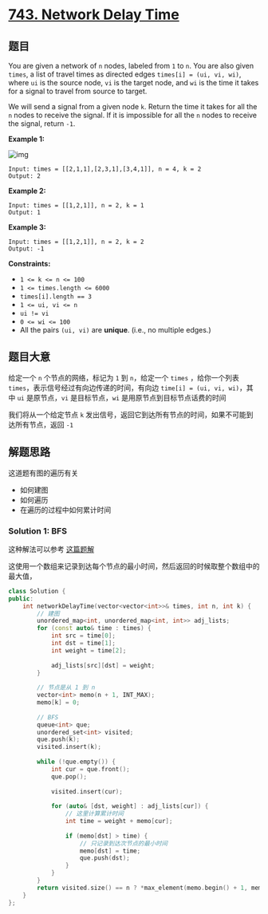 # [743. Network Delay Time](https://leetcode-cn.com/problems/network-delay-time/)

## 题目

You are given a network of `n` nodes, labeled from `1` to `n`. You are also given `times`, a list of travel times as directed edges `times[i] = (ui, vi, wi)`, where `ui` is the source node, `vi` is the target node, and `wi` is the time it takes for a signal to travel from source to target.

We will send a signal from a given node `k`. Return the time it takes for all the `n` nodes to receive the signal. If it is impossible for all the `n` nodes to receive the signal, return `-1`.

 

**Example 1:**

![img](https://assets.leetcode.com/uploads/2019/05/23/931_example_1.png)

```
Input: times = [[2,1,1],[2,3,1],[3,4,1]], n = 4, k = 2
Output: 2
```

**Example 2:**

```
Input: times = [[1,2,1]], n = 2, k = 1
Output: 1
```

**Example 3:**

```
Input: times = [[1,2,1]], n = 2, k = 2
Output: -1
```

 

**Constraints:**

- `1 <= k <= n <= 100`
- `1 <= times.length <= 6000`
- `times[i].length == 3`
- `1 <= ui, vi <= n`
- `ui != vi`
- `0 <= wi <= 100`
- All the pairs `(ui, vi)` are **unique**. (i.e., no multiple edges.)

## 题目大意

给定一个 `n` 个节点的网络，标记为 `1` 到 `n`，给定一个 `times` ，给你一个列表 `times`，表示信号经过有向边传递的时间，有向边 `time[i] = (ui, vi, wi)`，其中 `ui` 是原节点，`vi` 是目标节点，`wi` 是用原节点到目标节点话费的时间

我们将从一个给定节点 `k` 发出信号，返回它到达所有节点的时间，如果不可能到达所有节点，返回 `-1`

## 解题思路

这道题有图的遍历有关
- 如何建图
- 如何遍历
- 在遍历的过程中如何累计时间


### Solution 1: BFS

这种解法可以参考 [这篇题解](https://leetcode-cn.com/problems/network-delay-time/solution/c-bfs-by-qiank-rv2f/)

这使用一个数组来记录到达每个节点的最小时间，然后返回的时候取整个数组中的最大值，

````c++
class Solution {
public:
    int networkDelayTime(vector<vector<int>>& times, int n, int k) {
        // 建图
        unordered_map<int, unordered_map<int, int>> adj_lists;
        for (const auto& time : times) {
            int src = time[0];
            int dst = time[1];
            int weight = time[2];
            
            adj_lists[src][dst] = weight;
        }
        
        // 节点是从 1 到 n
        vector<int> memo(n + 1, INT_MAX);
        memo[k] = 0;
        
        // BFS
        queue<int> que;
        unordered_set<int> visited;
        que.push(k);
        visited.insert(k);
        
        while (!que.empty()) {
            int cur = que.front();
            que.pop();
            
            visited.insert(cur);
            
            for (auto& [dst, weight] : adj_lists[cur]) {
                // 这里计算累计时间
                int time = weight + memo[cur];
                
                if (memo[dst] > time) {
                    // 只记录到达次节点的最小时间
                    memo[dst] = time;
                    que.push(dst);
                }
            }
        }
        return visited.size() == n ? *max_element(memo.begin() + 1, memo.end()) : -1;
    }
};
````
